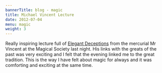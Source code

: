 ```yaml
---
bannerTitle: blog - magic
title: Michael Vincent Lecture
date: 2012-07-04
menu: magic
weight: 3
---
```



Really inspiring lecture full of [Elegant
Deceptions](http://michaelvincent.co.uk/) from the mercurial Mr Vincent at the
Magical Society last night. His links with the greats of the past was very
exciting and I felt that the evening linked me to the great tradition. This is
the way I have felt about magic for always and it was comforting and exciting
at the same time.
